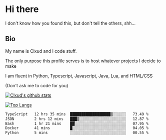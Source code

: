 

# Hi there
I don't know how you found this, but don't tell the others, shh...

## Bio
My name is Clxud and I code stuff.

The only purpose this profile serves is to host whatever projects I decide to make

I am fluent in Python, Typescript, Javascript, Java, Lua, and HTML/CSS



(Don't ask me to code for you)

[![Clxud's github stats](https://github-readme-stats.vercel.app/api?username=cloudwithax&count_private=true&theme=dark&show_icons=true)](https://github.com/anuraghazra/github-readme-stats) 

[![Top Langs](https://github-readme-stats.vercel.app/api/top-langs/?username=cloudwithax&theme=dark)](https://github.com/anuraghazra/github-readme-stats)

<!--START_SECTION:waka-->

```txt
TypeScript   12 hrs 35 mins  ██████████████████▒░░░░░░   73.49 %
JSON         2 hrs 12 mins   ███▒░░░░░░░░░░░░░░░░░░░░░   12.87 %
Bash         1 hr 21 mins    ██░░░░░░░░░░░░░░░░░░░░░░░   07.95 %
Docker       41 mins         █░░░░░░░░░░░░░░░░░░░░░░░░   04.05 %
Python       5 mins          ░░░░░░░░░░░░░░░░░░░░░░░░░   00.55 %
```

<!--END_SECTION:waka-->








